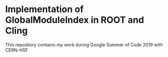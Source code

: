 # Implementation of GlobalModuleIndex in ROOT and Cling
This repository contains my work during Google Summer of Code 2019 with CERN-HSF
